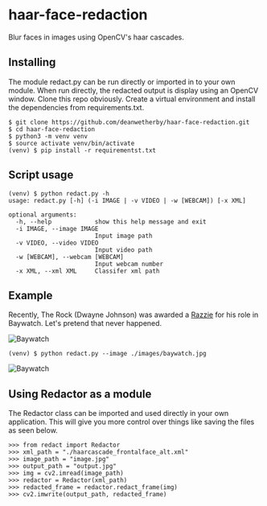 # haar-face-redaction

Blur faces in images using OpenCV's haar cascades.

## Installing

The module redact.py can be run directly or imported in to your own module. When run directly, the redacted output is display using an OpenCV window. Clone this repo obviously. Create a virtual environment and install the dependencies from requirements.txt.

```
$ git clone https://github.com/deanwetherby/haar-face-redaction.git
$ cd haar-face-redaction
$ python3 -m venv venv
$ source activate venv/bin/activate
(venv) $ pip install -r requirementst.txt
```

## Script usage

```
(venv) $ python redact.py -h
usage: redact.py [-h] (-i IMAGE | -v VIDEO | -w [WEBCAM]) [-x XML]

optional arguments:
  -h, --help            show this help message and exit
  -i IMAGE, --image IMAGE
                        Input image path
  -v VIDEO, --video VIDEO
                        Input video path
  -w [WEBCAM], --webcam [WEBCAM]
                        Input webcam number
  -x XML, --xml XML     Classifer xml path
```

## Example
Recently, The Rock (Dwayne Johnson) was awarded a [Razzie](https://www.independent.co.uk/arts-entertainment/films/news/dwayne-johnson-baywatch-razzie-rock-shit-sandwich-a8240786.html) for his role in Baywatch. Let's pretend that never happened.

![Baywatch](../master/images/baywatch.jpg)

```
(venv) $ python redact.py --image ./images/baywatch.jpg
```

![Baywatch](../master/images/output.jpg)


## Using Redactor as a module

The Redactor class can be imported and used directly in your own application. This will give you more control over things like saving the files as seen below.

```
>>> from redact import Redactor
>>> xml_path = "./haarcascade_frontalface_alt.xml"
>>> image_path = "image.jpg"
>>> output_path = "output.jpg"
>>> img = cv2.imread(image_path)
>>> redactor = Redactor(xml_path)
>>> redacted_frame = redactor.redact_frame(img)
>>> cv2.imwrite(output_path, redacted_frame) 
```
